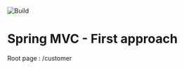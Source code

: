 ![Build](https://travis-ci.org/Sryther/spring-mvc-customers.svg?branch=master)

# Spring MVC - First approach

Root page : /customer
